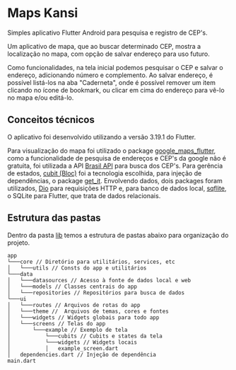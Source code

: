 # Maps Kansi

Simples aplicativo Flutter Android para pesquisa e registro de CEP's. 

Um aplicativo de mapa, que ao buscar determinado CEP, mostra a localização no mapa, com opção de salvar endereço para uso futuro. 

Como funcionalidades, na tela inicial podemos pesquisar o CEP e salvar o endereço, adicionando número e complemento. Ao salvar endereço, é possível listá-los na aba "Caderneta", onde é possível remover um item clicando no ícone de bookmark, ou clicar em cima do endereço para vê-lo no mapa e/ou editá-lo.

## Conceitos técnicos
O aplicativo foi desenvolvido utilizando a versão 3.19.1 do Flutter.

Para visualização do mapa foi utilizado o package [google_maps_flutter](https://pub.dev/packages/google_maps_flutter), como a funcionalidade de pesquisa de endereços e CEP's da google não é gratuita, foi utilizada a API [Brasil API](https://brasilapi.com.br/) para busca dos CEP's. Para gerência de estados, [cubit (Bloc)](https://pub.dev/packages/flutter_bloc) foi a tecnologia escolhida, para injeção de dependências, o package [get_it](https://pub.dev/packages/get_it). Envolvendo dados, dois packages foram utilizados, [Dio](https://pub.dev/packages/dio) para requisições HTTP e, para banco de dados local, [sqflite](https://pub.dev/packages/sqflite), o SQLite para Flutter, que trata de dados relacionais.

## Estrutura das pastas
Dentro da pasta [lib](/lib/) temos a estrutura de pastas abaixo para organização do projeto.

```
app
└───core // Diretório para utilitários, services, etc
│   └───utils // Consts do app e utilitários
└───data
│   └───datasources // Acesso à fonte de dados local e web
│   └───models // Classes centrais do app
│   └───repositories // Repositórios para busca de dados
└───ui
│   └───routes // Arquivos de rotas do app
│   └───theme //  Arquivos de temas, cores e fontes
│   └───widgets // Widgets globais para todo app
│   └───screens // Telas do app
│       └───example // Exemplo de tela
│           └───cubits // Cubits e states da tela
│           └───widgets // Widgets locais
│           │   example_screen.dart
│   dependencies.dart // Injeção de dependência
main.dart
```
